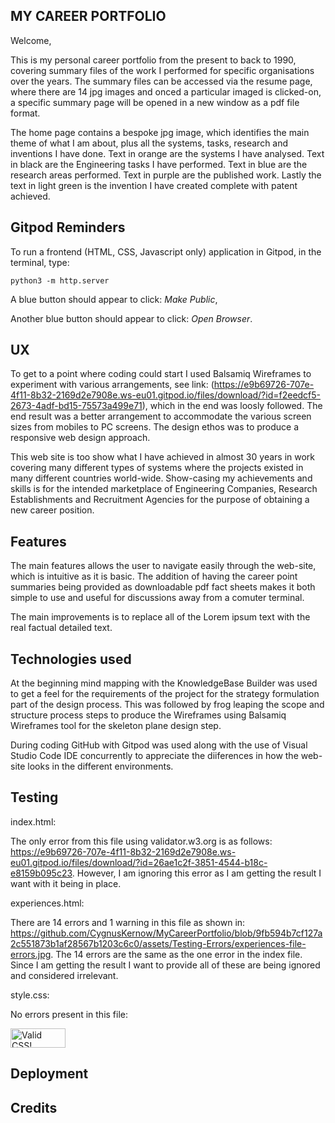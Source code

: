 ## MY CAREER PORTFOLIO

Welcome,

This is my personal career portfolio from the present to back to 1990, covering summary files of the work I performed for specific organisations over the years. The summary files can be accessed via the resume page, where there are 14 jpg images and onced a particular imaged is clicked-on, a specific summary page will be opened in a new window as a pdf file format.

The home page contains a bespoke jpg image, which identifies the main theme of what I am about, plus all the systems, tasks, research and inventions I have done. Text in orange are the systems I have analysed. Text in black are the Engineering tasks I have performed. Text in blue are the research areas performed. Text in purple are the published work. Lastly the text in light green is the invention I have created complete with patent achieved.

## Gitpod Reminders

To run a frontend (HTML, CSS, Javascript only) application in Gitpod, in the terminal, type:

`python3 -m http.server`

A blue button should appear to click: *Make Public*,

Another blue button should appear to click: *Open Browser*.

## UX

To get to a point where coding could start I used Balsamiq Wireframes to experiment with various arrangements, see link: (https://e9b69726-707e-4f11-8b32-2169d2e7908e.ws-eu01.gitpod.io/files/download/?id=f2eedcf5-2673-4adf-bd15-75573a499e71), which in the end was loosly followed. The end result was a better arrangement to accommodate the various screen sizes from mobiles to PC screens. The design ethos was to produce a responsive web design approach.

This web site is too show what I have achieved in almost 30 years in work covering many different types of systems where the projects existed in many different countries world-wide. Show-casing my achievements and skills is for the intended marketplace of Engineering Companies, Research Establishments and Recruitment Agencies for the purpose of obtaining a new career position.

## Features

The main features allows the user to navigate easily through the web-site, which is intuitive as it is basic. The addition of having the career point summaries being provided as downloadable pdf fact sheets makes it both simple to use and useful for discussions away from a comuter terminal.

The main improvements is to replace all of the Lorem ipsum text with the real factual detailed text.

## Technologies used

At the beginning mind mapping with the KnowledgeBase Builder was used to get a feel for the requirements of the project for the strategy formulation part of the design process. This was followed by frog leaping the scope and structure process steps to produce the Wireframes using Balsamiq Wireframes tool for the skeleton plane design step.

During coding GitHub with Gitpod was used along with the use of Visual Studio Code IDE concurrently to appreciate the diiferences in how the web-site looks in the different environments.

## Testing

index.html:

The only error from this file using validator.w3.org is as follows: https://e9b69726-707e-4f11-8b32-2169d2e7908e.ws-eu01.gitpod.io/files/download/?id=26ae1c2f-3851-4544-b18c-e8159b095c23. However, I am ignoring this error as I am getting the result I want with it being in place.

experiences.html:

There are 14 errors and 1 warning in this file as shown in: https://github.com/CygnusKernow/MyCareerPortfolio/blob/9fb594b7cf127a2c551873b1af28567b1203c6c0/assets/Testing-Errors/experiences-file-errors.jpg. The 14 errors are the same as the one error in the index file. Since I am getting the result I want to provide all of these are being ignored and considered irrelevant.

style.css:

No errors present in this file:
<p>
<a href="http://jigsaw.w3.org/css-validator/check/referer">
    <img style="border:0;width:88px;height:31px"
        src="http://jigsaw.w3.org/css-validator/images/vcss-blue"
        alt="Valid CSS!" />
    </a>
</p>

## Deployment



## Credits


